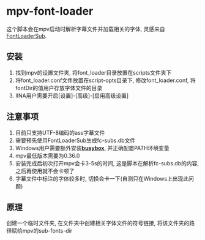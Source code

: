 # mpv-font-loader

这个脚本会在mpv启动时解析字幕文件并加载相关的字体, 灵感来自[FontLoaderSub](https://github.com/yzwduck/FontLoaderSub).

## 安装

1. 找到mpv的设置文件夹, 将font_loader目录放置在scripts文件夹下
2. 将font_loader.conf文件放置在script-opts目录下, 修改font_loader.conf, 将fontDir的值用户存放字体文件的目录
3. IINA用户需要开启[设置]-[高级]-[启用高级设置]

## 注意事项

1. 目前只支持UTF-8编码的ass字幕文件
2. 需要预先使用FontLoaderSub生成fc-subs.db文件
3. Windows用户需要额外安装[**busybox**](https://frippery.org/busybox/), 并正确配置PATH环境变量
4. mpv最低版本需要为0.36.0
5. 安装完成后初次打开mpv会卡3-5s的时间, 这是脚本在解析fc-subs.db的内容, 之后再使用就不会卡顿了
6. 字幕文件中标注的字体较多时, 切换会卡一下(自测只在Windows上出现此问题)

## 原理

创建一个临时文件夹, 在文件夹中创建相关字体文件的符号链接, 将该文件夹的路径赋给mpv的sub-fonts-dir
